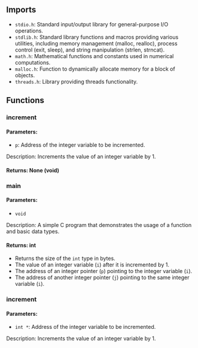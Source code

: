 Imports
--------

*   `stdio.h`: Standard input/output library for general-purpose I/O operations.
*   `stdlib.h`: Standard library functions and macros providing various utilities, including memory management (malloc, realloc), process control (exit, sleep), and string manipulation (strlen, strncat).
*   `math.h`: Mathematical functions and constants used in numerical computations.
*   `malloc.h`: Function to dynamically allocate memory for a block of objects.
*   `threads.h`: Library providing threads functionality.

Functions
--------

### increment

#### Parameters:

*   `p`: Address of the integer variable to be incremented.

Description:
 Increments the value of an integer variable by 1.

#### Returns: None (void)

### main

#### Parameters:

*   `void`

Description:
A simple C program that demonstrates the usage of a function and basic data types.

#### Returns: int

*   Returns the size of the `int` type in bytes.
*   The value of an integer variable (`i`) after it is incremented by 1.
*   The address of an integer pointer (`p`) pointing to the integer variable (`i`).
*   The address of another integer pointer (`j`) pointing to the same integer variable (`i`).

### increment

#### Parameters:

*   `int *`: Address of the integer variable to be incremented.

Description:
Increments the value of an integer variable by 1.